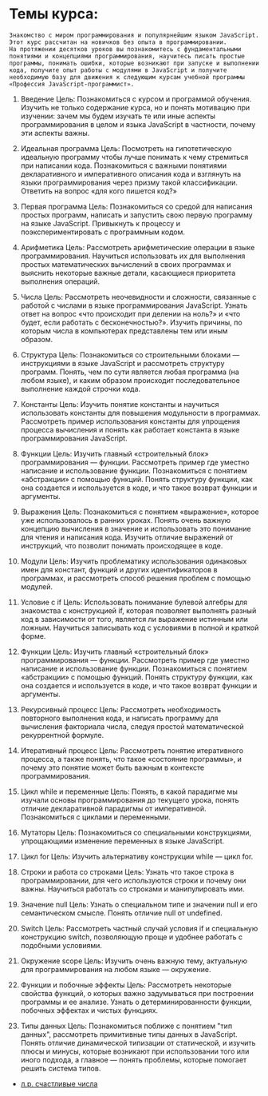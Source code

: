 # Темы курса:
```
Знакомство с миром программирования и популярнейшим языком JavaScript. 
Этот курс рассчитан на новичков без опыта в программировании. 
На протяжении десятков уроков вы познакомитесь с фундаментальными понятиями и концепциями программирования, научитесь писать простые программы, понимать ошибки, которые возникают при запуске и выполнении кода, получите опыт работы с модулями в JavaScript и получите необходимую базу для движения к следующим курсам учебной программы «Профессия JavaScript-программист».

```

1. Введение
Цель: Познакомиться с курсом и программой обучения. Изучить не только содержание курса, но и понять мотивацию при изучении: зачем мы будем изучать те или иные аспекты программирования в целом и языка JavaScript в частности, почему эти аспекты важны.


2. Идеальная программа
Цель: Посмотреть на гипотетическую идеальную программу чтобы лучше понимать к чему стремиться при написании кода. Познакомиться с важными понятиями декларативного и императивного описания кода и взглянуть на языки программирования через призму такой классификации. Ответить на вопрос «для кого пишется код?»


3. Первая программа
Цель: Познакомиться со средой для написания простых программ, написать и запустить свою первую программу на языке JavaScript. Привыкнуть к процессу и поэкспериментировать с программным кодом.


4. Арифметика
Цель: Рассмотреть арифметические операции в языке программирования. Научиться использовать их для выполнения простых математических вычислений в своих программах и выяснить некоторые важные детали, касающиеся приоритета выполнения операций.


5. Числа
Цель: Рассмотреть неочевидности и сложности, связанные с работой с числами в языке программирования JavaScript. Узнать ответ на вопрос «что происходит при делении на ноль?» и «что будет, если работать с бесконечностью?». Изучить причины, по которым числа в компьютерах представлены тем или иным образом.


6. Структура
Цель: Познакомиться со строительными блоками — инструкциями в языке JavaScript и рассмотреть структуру программ. Понять, чем по сути является любая программа (на любом языке), и каким образом происходит последовательное выполнение каждой строчки кода.


7. Константы
Цель: Изучить понятие константы и научиться использовать константы для повышения модульности в программах. Рассмотреть пример использования константы для упрощения процесса вычисления и понять как работает константа в языке программирования JavaScript.


8. Функции
Цель: Изучить главный «строительный блок» программирования — функции. Рассмотреть пример где уместно написание и использование функции. Познакомиться с понятием «абстракции» с помощью функций. Понять структуру функции, как она создается и используется в коде, и что такое возврат функции и аргументы.


9. Выражения
Цель: Познакомиться с понятием «выражение», которое уже использовалось в ранних уроках. Понять очень важную концепцию вычисления в значение и использовать это понимание для чтения и написания кода. Изучить отличие выражений от инструкций, что позволит понимать происходящее в коде.


10. Модули
Цель: Изучить проблематику использования одинаковых имен для констант, функций и других идентификаторов в программах, и рассмотреть способ решения проблем с помощью модулей.


11. Условие с if
Цель: Использовать понимание булевой алгебры для знакомства с конструкцией if, которая позволяет выполнять разный код в зависимости от того, является ли выражение истинным или ложным. Научиться записывать код с условиями в полной и краткой форме.


12. Функции
Цель: Изучить главный «строительный блок» программирования — функции. Рассмотреть пример где уместно написание и использование функции. Познакомиться с понятием «абстракции» с помощью функций. Понять структуру функции, как она создается и используется в коде, и что такое возврат функции и аргументы.


13. Рекурсивный процесс
Цель: Рассмотреть необходимость повторного выполнения кода, и написать программу для вычисления факториала числа, следуя простой математической рекуррентной формуле.


14. Итеративный процесс
Цель: Рассмотреть понятие итеративного процесса, а также понять, что такое «состояние программы», и почему это понятие может быть важным в контексте программирования.


15. Цикл while и переменные
Цель: Понять, в какой парадигме мы изучали основы программирования до текущего урока, понять отличие декларативной парадигмы от императивной. Познакомиться с циклами и переменными.

16. Мутаторы
Цель: Познакомиться со специальными конструкциями, упрощающими изменение переменных в языке JavaScript.

17. Цикл for
Цель: Изучить альтернативу конструкции while — цикл for.

18. Строки и работа со строками
Цель: Узнать что такое строка в программировании, для чего используются строки и почему они важны. Научиться работать со строками и манипулировать ими.

19. Значение null
Цель: Узнать о специальном типе и значении null и его семантическом смысле. Понять отличие null от undefined.

20. Switch
Цель: Рассмотреть частный случай условия if и специальную конструкцию switch, позволяющую проще и удобнее работать с подобными условиями.

21. Окружение scope
Цель: Изучить очень важную тему, актуальную для программирования на любом языке — окружение.

22. Функции и побочные эффекты
Цель: Рассмотреть некоторые свойства функций, о которых важно задумываться при построении программы и ее анализе. Узнать о детерминированности функции, побочных эффектах и чистых функциях.

23. Типы данных
Цель: Познакомиться поближе с понятием "тип данных", рассмотреть примитивные типы данных в JavaScript. Понять отличие динамической типизации от статической, и изучить плюсы и минусы, которые возникают при использовании того или иного подхода, а главное — понять проблемы, которые помогает решить система типов.

* [л.р. счастливые числа](https://github.com/tsvetkovpro/js/tree/master/cources/others/hexlet/labs/happy-numbers)









